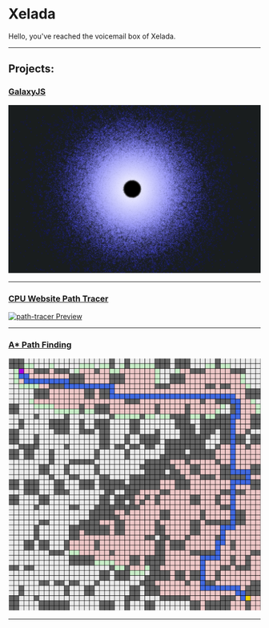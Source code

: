 # Xelada
Hello, you've reached the voicemail box of Xelada.

---

## Projects:

### <a href="https://github.com/Xeladarocks/galaxyjs/" target="blank">GalaxyJS</a>
<a href="https://xeladarocks.github.io/galaxyjs/" target="blank" id="img-wrap">
	<img alt="200k particles" src="https://github.com/Xeladarocks/galaxyjs/blob/master/imgs/Annotation%202020-06-22%20192006.png?raw=true">
</a>
<br>
<!-- Try it out: <a href="https://xeladarocks.github.io/galaxyjs/" target="blank">Galaxy Simulation</a> -->
<hr>


### <a href="https://github.com/Xeladarocks/path&#45;tracer/" target="blank">CPU Website Path Tracer</a>
<a href="https://xeladarocks.github.io/path&#45;tracer/" target="blank" id="img-wrap">
	<img alt="path-tracer Preview" src="https://github.com/Xeladarocks/xeladarocks.github.io/blob/master/imgs/path-tracerEx1.png?raw=true">
</a>
<br>
<!-- Try it out: <a href="https://xeladarocks.github.io/path&#45;tracer/" target="blank">Path Tracer</a> -->
<hr>


### <a href="https://github.com/Xeladarocks/astar/" target="blank">A* Path Finding</a>
<a href="https://xeladarocks.github.io/astar/" target="blank" id="img-wrap">
	<img alt="A* Preview" src="https://github.com/Xeladarocks/astar/blob/master/imgs/Screenshot%202020-09-22%20125514.png?raw=true">
</a>
<br>
<!-- Try it out: <a href="https://xeladarocks.github.io/astar/" target="blank">A* Path Finding</a> -->
<hr>
